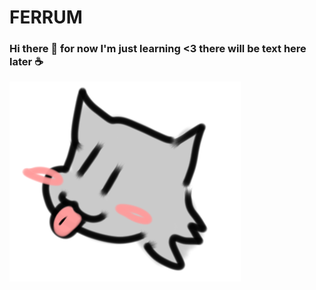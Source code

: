 <h1>FERRUM</h1>
<h3> Hi there 👋 for now I'm just learning <3 there will be text here later ☕ </h3>
<img src="pikchidlasaita/fcat.png">
<!--
**4errum/4errum** is a ✨ _special_ ✨ repository because its `README.md` (this file) appears on your GitHub profile.

Here are some ideas to get you started:

- 🔭 I’m currently working on ...
- 🌱 I’m currently learning ...
- 👯 I’m looking to collaborate on ...
- 🤔 I’m looking for help with ...
- 💬 Ask me about ...
- 📫 How to reach me: ...
- 😄 Pronouns: ...
- ⚡ Fun fact: ...
-->
